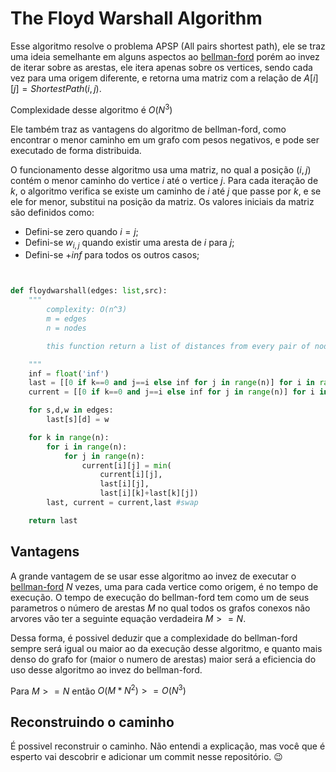 # The Floyd Warshall Algorithm

Esse algoritmo resolve o problema APSP (All pairs shortest path), ele se traz uma ideia semelhante em alguns aspectos ao [bellman-ford](./Bellman-Ford.md) porém ao invez de iterar sobre as arestas, ele itera apenas sobre os vertices, sendo cada vez para uma origem diferente, e retorna uma matriz com a relação de $A[i][j] = ShortestPath(i,j)$.

Complexidade desse algoritmo é $O(N^3)$

Ele também traz as vantagens do algoritmo de bellman-ford, como encontrar o menor caminho em um grafo com pesos negativos, e pode ser executado de forma distribuida.



O funcionamento desse algoritmo usa uma matriz, no qual a posição $(i,j)$ contém o menor caminho do vertice $i$ até o vertice $j$. Para cada iteração de $k$, o algoritmo verifica se existe um caminho de $i$ até $j$ que passe por $k$, e se ele for menor, substitui na posição da matriz. Os valores iniciais da matriz são definidos como:

 - Defini-se zero quando $i=j$;
 - Defini-se $w_{i,j}$ quando existir uma aresta de $i$ para $j$;
 - Defini-se $+inf$ para todos os outros casos;

```python


def floydwarshall(edges: list,src):
    """
        complexity: O(n^3)
        m = edges
        n = nodes

        this function return a list of distances from every pair of nodes

    """
    inf = float('inf')
    last = [[0 if k==0 and j==i else inf for j in range(n)] for i in range(n)]
    current = [[0 if k==0 and j==i else inf for j in range(n)] for i in range(n)]

    for s,d,w in edges:
        last[s][d] = w

    for k in range(n):
        for i in range(n):
            for j in range(n):
                current[i][j] = min(
                    current[i][j],
                    last[i][j],
                    last[i][k]+last[k][j])
        last, current = current,last #swap

    return last

```

## Vantagens

A grande vantagem de se usar esse algoritmo ao invez de executar o [bellman-ford](./Bellman-Ford.md) $N$ vezes, uma para cada vertice como origem, é no tempo de execução. O tempo de execução do bellman-ford tem como um de seus parametros o número de arestas $M$ no qual todos os grafos conexos não arvores vão ter a seguinte equação verdadeira $M >= N$.

Dessa forma, é possivel deduzir que a complexidade do bellman-ford sempre será igual ou maior ao da execução desse algoritmo, e quanto mais denso do grafo for (maior o numero de arestas) maior será a eficiencia do uso desse algoritmo ao invez do bellman-ford.

Para $M >= N$ então $O(M*N^2) >= O(N^3)$


## Reconstruindo o caminho

É possivel reconstruir o caminho. Não entendi a explicação, mas você que é esperto vai descobrir e adicionar um commit nesse repositório. 😉
